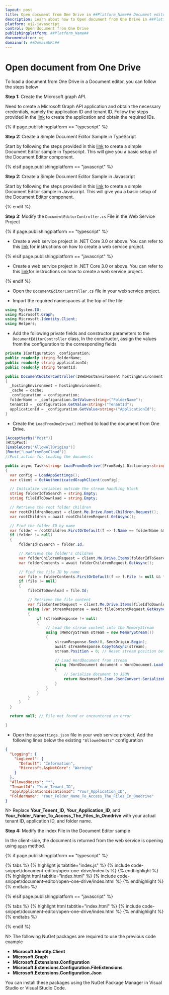 ```yaml
---
layout: post
title: Open document from One Drive in ##Platform_Name## Document editor control | Syncfusion
description: Learn about how to Open document from One Drive in ##Platform_Name## Document editor control of Syncfusion Essential JS 2 and more details.
platform: ej2-javascript
control: Open document from One Drive
publishingplatform: ##Platform_Name##
documentation: ug
domainurl: ##DomainURL##
---
```


# Open document from One Drive

To load a document from One Drive in a Document editor, you can follow the steps below

**Step 1:** Create the Microsoft graph API.

Need to create a Microsoft Graph API application and obtain the necessary credentials, namely the application ID and tenant ID. Follow the steps provided in the [link](https://learn.microsoft.com/en-us/training/modules/msgraph-access-file-data/3-exercise-access-files-onedrive) to create the application and obtain the required IDs. 

{% if page.publishingplatform == "typescript" %}

**Step 2:** Create a Simple Document Editor Sample in TypeScript

Start by following the steps provided in this [link](../../document-editor/getting-started) to create a simple Document Editor sample in Typescript. This will give you a basic setup of the Document Editor component. 

{% elsif page.publishingplatform == "javascript" %}

**Step 2:** Create a Simple Document Editor Sample in Javascript

Start by following the steps provided in this [link](../../document-editor/getting-started) to create a simple Document Editor sample in Javascript. This will give you a basic setup of the Document Editor component.

{% endif %}

**Step 3:** Modify the `DocumentEditorController.cs` File in the Web Service Project

{% if page.publishingplatform == "typescript" %}

* Create a web service project in .NET Core 3.0 or above. You can refer to this [link](../../document-editor/web-services-overview) for instructions on how to create a web service project.

{% elsif page.publishingplatform == "javascript" %}

* Create a web service project in .NET Core 3.0 or above. You can refer to this [link](../../document-editor/web-services-overview)for instructions on how to create a web service project.

{% endif %}

* Open the `DocumentEditorController.cs` file in your web service project.

* Import the required namespaces at the top of the file:

```csharp
using System.IO;
using Microsoft.Graph;
using Microsoft.Identity.Client;
using Helpers;
```

* Add the following private fields and constructor parameters to the `DocumentEditorController` class, In the constructor, assign the values from the configuration to the corresponding fields

```csharp
private IConfiguration _configuration;
public readonly string folderName;
public readonly string applicationId;
public readonly string tenantId;

public DocumentEditorController(IWebHostEnvironment hostingEnvironment, IMemoryCache cache, IConfiguration configuration)
{
  _hostingEnvironment = hostingEnvironment;
  _cache = cache;
  _configuration = configuration;
  folderName = _configuration.GetValue<string>("FolderName");
  tenantId = _configuration.GetValue<string>("TenantId");
  applicationId = _configuration.GetValue<string>("ApplicationId");
}
```

* Create the `LoadFromOneDrive()` method to load the document from One Drive.

```csharp
[AcceptVerbs("Post")]
[HttpPost]
[EnableCors("AllowAllOrigins")]
[Route("LoadFromBoxCloud")]
//Post action for Loading the documents

public async Task<string> LoadFromOneDrive([FromBody] Dictionary<string, string> jsonObject)
{
  var config = LoadAppSettings();
  var client = GetAuthenticatedGraphClient(config);

  // Initialize variables outside the stream handling block
  string folderIdToSearch = string.Empty;
  string fileIdToDownload = string.Empty;

  // Retrieve the root folder children
  var rootChildrenRequest = client.Me.Drive.Root.Children.Request();
  var rootChildren = await rootChildrenRequest.GetAsync();

  // Find the folder ID by name
  var folder = rootChildren.FirstOrDefault(f => f.Name == folderName && f.Folder != null);
  if (folder != null)
  {
      folderIdToSearch = folder.Id;

      // Retrieve the folder's children
      var folderChildrenRequest = client.Me.Drive.Items[folderIdToSearch].Children.Request();
      var folderContents = await folderChildrenRequest.GetAsync();

      // Find the file ID by name
      var file = folderContents.FirstOrDefault(f => f.File != null && f.Name == objectName);
      if (file != null)
      {
          fileIdToDownload = file.Id;

          // Retrieve the file content
          var fileContentRequest = client.Me.Drive.Items[fileIdToDownload].Content.Request();
          using (var streamResponse = await fileContentRequest.GetAsync())
          {
              if (streamResponse != null)
              {
                  // Load the stream content into the MemoryStream
                  using (MemoryStream stream = new MemoryStream())
                  {
                      streamResponse.Seek(0, SeekOrigin.Begin);
                      await streamResponse.CopyToAsync(stream);
                      stream.Position = 0; // Reset stream position before loading

                      // Load WordDocument from stream
                      using (WordDocument document = WordDocument.Load(stream, FormatType.Docx))
                      {
                          // Serialize document to JSON
                          return Newtonsoft.Json.JsonConvert.SerializeObject(document);
                      }
                  }
              }
          }
      }
  }

  return null; // File not found or encountered an error

}
```

* Open the `appsettings.json` file in your web service project, Add the following lines below the existing `"AllowedHosts"` configuration

```json
{
  "Logging": {
    "LogLevel": {
      "Default": "Information",
      "Microsoft.AspNetCore": "Warning"
    }
  },
  "AllowedHosts": "*",
  "TenantId": "Your_Tenant_ID",
  "applApplicationIdicationId": "Your_Application_ID",
  "FolderName": "Your_Folder_Name_To_Access_The_Files_In_Onedrive"
}

```

N> Replace **Your_Tenent_ID**, **Your_Application_ID**, and **Your_Folder_Name_To_Access_The_Files_In_Onedrive** with your actual tenant ID, application ID, and folder name.

**Step 4:**  Modify the index File in the Document Editor sample

In the client-side, the document is returned from the web service is opening using [`open`](../../api/document-editor/#open) method.

{% if page.publishingplatform == "typescript" %}

{% tabs %}
{% highlight js tabtitle="index.js" %}
{% include code-snippet/document-editor/open-one-drive/index.ts %}
{% endhighlight %}
{% highlight html tabtitle="index.html" %}
{% include code-snippet/document-editor/open-one-drive/index.html %}
{% endhighlight %}
{% endtabs %}

{% elsif page.publishingplatform == "javascript" %}

{% tabs %}
{% highlight html tabtitle="index.html" %}
{% include code-snippet/document-editor/open-one-drive/index.html %}
{% endhighlight %}
{% endtabs %}

{% endif %}

N> The following NuGet packages are required to use the previous code example
* **Microsoft.Identity.Client**
* **Microsoft.Graph**
* **Microsoft.Extensions.Configuration**
* **Microsoft.Extensions.Configuration.FileExtensions**
* **Microsoft.Extensions.Configuration.Json**

You can install these packages using the NuGet Package Manager in Visual Studio or Visual Studio Code.

